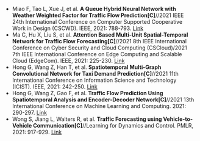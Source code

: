 * Miao F, Tao L, Xue J, et al. <b>A Queue Hybrid Neural Network with Weather Weighted Factor for Traffic Flow Prediction[C]</b>//2021 IEEE 24th International Conference on Computer Supported Cooperative Work in Design (CSCWD). IEEE, 2021: 788-793. [Link](https://ieeexplore.ieee.org/abstract/document/9437626/)
* Ma C, Hu X, Liu S, et al. <b>Attention Based Multi-Unit Spatial-Temporal Network for Traffic Flow Forecasting[C]</b>//2021 8th IEEE International Conference on Cyber Security and Cloud Computing (CSCloud)/2021 7th IEEE International Conference on Edge Computing and Scalable Cloud (EdgeCom). IEEE, 2021: 225-230. [Link](https://ieeexplore.ieee.org/abstract/document/9492233/)
* Hong G, Wang Z, Han T, et al. <b>Spatiotemporal Multi-Graph Convolutional Network for Taxi Demand Prediction[C]</b>//2021 11th International Conference on Information Science and Technology (ICIST). IEEE, 2021: 242-250. [Link](https://ieeexplore.ieee.org/abstract/document/9440573/)
* Hong G, Wang Z, Gao F, et al. <b>Traffic Flow Prediction Using Spatiotemporal Analysis and Encoder-Decoder Network[C]</b>//2021 13th International Conference on Machine Learning and Computing. 2021: 290-297. [Link](https://dl.acm.org/doi/abs/10.1145/3457682.3457726)
* Wong S, Jiang L, Walters R, et al. <b>Traffic Forecasting using Vehicle-to-Vehicle Communication[C]</b>//Learning for Dynamics and Control. PMLR, 2021: 917-929. [Link](http://proceedings.mlr.press/v144/wong21a.html)